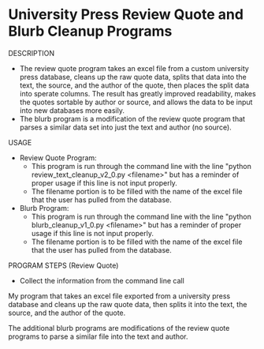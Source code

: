 # University Press Review Quote and Blurb Cleanup Programs
DESCRIPTION
- The review quote program takes an excel file from a custom university press database, cleans up the raw quote data, splits that data into the text, the source, and the author of the quote, then places the split data into sperate columns. The result has greatly improved readability, makes the quotes sortable by author or source, and allows the data to be input into new databases more easily.
- The blurb program is a modification of the review quote program that parses a similar data set into just the text and author (no source).

USAGE
- Review Quote Program:
  - This program is run through the command line with the line "python review_text_cleanup_v2_0.py &lt;filename&gt;" but has a reminder of proper usage if this line is not input properly.
  - The filename portion is to be filled with the name of the excel file that the user has pulled from the database.
- Blurb Program:
  - This program is run through the command line with the line "python blurb_cleanup_v1_0.py &lt;filename&gt;" but has a reminder of proper usage if this line is not input properly.
  - The filename portion is to be filled with the name of the excel file that the user has pulled from the database.

PROGRAM STEPS (Review Quote)
- Collect the information from the command line call

My program that takes an excel file exported from a university press database and cleans up the raw quote data, then splits it into the text, the source, and the author of the quote.

The additional blurb programs are modifications of the review quote programs to parse a similar file into the text and author.
